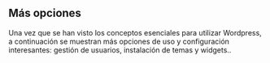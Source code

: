## Más opciones

Una vez que se han visto los conceptos esenciales para utilizar Wordpress, a continuación se muestran más opciones de uso y configuración interesantes: gestión de usuarios, instalación de temas y widgets..

